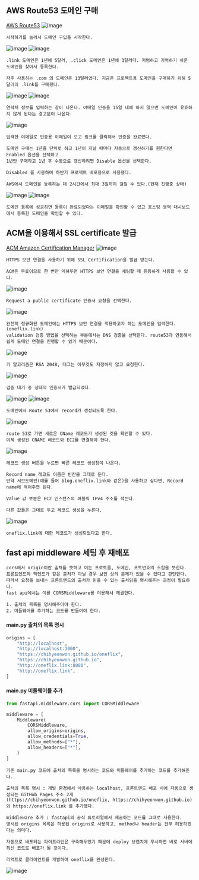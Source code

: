 ## AWS Route53 도메인 구매
[AWS Route53](https://console.aws.amazon.com/route53/v2/home)
![image](https://github.com/chihyeonwon/Domain_HTTPS_Security/assets/58906858/38adde3c-14c8-4f5f-a441-af6a7780f655)
```
시작하기를 눌러서 도메인 구입을 시작한다.
```
![image](https://github.com/chihyeonwon/Domain_HTTPS_Security/assets/58906858/599790ab-7b20-4b59-9518-e8c4061cf7d0)
![image](https://github.com/chihyeonwon/Domain_HTTPS_Security/assets/58906858/e58d0589-2174-4b87-8edb-742922eff710)
```
.link 도메인은 1년에 5달러, .click 도메인은 1년에 3달러다. 저렴하고 기억하기 쉬운 도메인을 찾아서 등록한다.

자주 사용하는 .com 의 도메인은 13달러였다. 지금은 프로젝트용 도메인을 구매하기 위해 5달러의 .link를 구매했다.
```
![image](https://github.com/chihyeonwon/Domain_HTTPS_Security/assets/58906858/11dc3ec1-663e-4d7f-8345-6645ed204011)
![image](https://github.com/chihyeonwon/Domain_HTTPS_Security/assets/58906858/0d99c994-3634-4bec-9156-0c252cd9b879)
```
연락처 정보를 입력하는 창이 나온다. 이메일 인증을 15일 내에 하지 않으면 도메인이 유효하지 않게 된다는 경고문이 나온다.
```
![image](https://github.com/chihyeonwon/Domain_HTTPS_Security/assets/58906858/ba220fb2-eb60-4b6c-9a81-a501a204e242)
```
입력한 이메일로 인증용 이메일이 오고 링크를 클릭해서 인증을 완료했다.

도메인 구매는 1년을 단위로 하고 1년이 지날 때마다 자동으로 갱신하기를 원한다면 Enabled 옵션을 선택하고
1년만 구매하고 1년 후 수동으로 갱신하려면 Disable 옵션을 선택한다.

Disabled 를 사용하여 하반기 프로젝트 배포용으로 사용했다.

AWS에서 도메인을 등록하는 데 2시간에서 최대 3일까지 걸릴 수 있다.(현재 진행중 상태)
```
![image](https://github.com/chihyeonwon/Domain_HTTPS_Security/assets/58906858/03f7a69d-0536-4967-9190-51087a1d30d8)
![image](https://github.com/chihyeonwon/Domain_HTTPS_Security/assets/58906858/5019c5c0-d283-43b9-b69f-178fed46334f)
```
도메인 등록에 성공하면 등록이 완료되었다는 이메일을 확인할 수 있고 호스팅 영역 대시보드에서 등록한 도메인을 확인할 수 있다. 
```
## ACM을 이용해서 SSL certificate 발급
[ACM Amazon Certification Manager](https://console.aws.amazon.com/acm/home)
![image](https://github.com/chihyeonwon/Domain_HTTPS_Security/assets/58906858/fda71277-ded8-4eb5-ae68-cc1554891dd8)
```
HTTPS 보안 연결을 사용하기 위해 SSL Certification을 발급 받는다.

ACM은 무료이므로 한 번만 익혀두면 HTTPS 보안 연결을 세팅할 때 유용하게 사용할 수 있다.
```
![image](https://github.com/chihyeonwon/Domain_HTTPS_Security/assets/58906858/35d9b7e4-ac13-4fed-a538-08b3c1d19be8)
```
Request a public certificate 인증서 요청을 선택한다.
```
![image](https://github.com/chihyeonwon/Domain_HTTPS_Security/assets/58906858/bdf5955e-0dae-4f55-9906-cbac69446807)
```
완전히 정규화된 도메인에는 HTTPS 보안 연결을 적용하고자 하는 도메인을 입력한다.(oneflix.link)
validation 검증 방법을 선택하는 부분에서는 DNS 검증을 선택한다. route53과 연동해서 쉽게 도메인 연결을 진행할 수 있기 때문이다.
```
![image](https://github.com/chihyeonwon/Domain_HTTPS_Security/assets/58906858/47592c15-d64d-46c2-803e-de0c0c2819fa)
```
키 알고리즘은 RSA 2048, 태그는 아무것도 지정하지 않고 요청한다.
```
![image](https://github.com/chihyeonwon/Domain_HTTPS_Security/assets/58906858/d37cf473-1a62-4de2-a6b0-a79855bd7c7b)
```
검증 대기 중 상태의 인증서가 발급되었다. 
```
![image](https://github.com/chihyeonwon/Domain_HTTPS_Security/assets/58906858/6befdf6a-599b-4c1b-ba69-6ebc87b75869)
![image](https://github.com/chihyeonwon/Domain_HTTPS_Security/assets/58906858/28af7a9f-d226-41e7-9297-a3f194e25b19)
```
도메인에서 Route 53에서 record가 생성되도록 한다.
```
![image](https://github.com/chihyeonwon/Domain_HTTPS_Security/assets/58906858/40a94feb-b8af-4e06-94fe-687401de67fa)
```
route 53로 가면 새로운 CName 레코드가 생성된 것을 확인할 수 있다.
이제 생성된 CNAME 레코드와 EC2를 연결해야 한다.
```
![image](https://github.com/chihyeonwon/Domain_HTTPS_Security/assets/58906858/b033f33f-51aa-4f3b-bd4c-79156bfd0697)
```
레코드 생성 버튼을 누르면 빠른 레코드 생성창이 나온다.

Record name 레코드 이름은 빈칸을 그대로 둔다.
만약 서브도메인(예를 들어 blog.oneflix.link와 같은)을 사용하고 싶다면, Record name에 적어주면 된다.

Value 값 부분은 EC2 인스턴스의 퍼블릭 IPv4 주소를 적는다.

다른 값들은 그대로 두고 레코드 생성을 누른다.
```
![image](https://github.com/chihyeonwon/Domain_HTTPS_Security/assets/58906858/277478d5-2dcb-4baa-9ada-9c31e2cff7b5)
```
oneflix.link에 대한 레코드가 생성되었다고 한다.
```
## fast api middleware 세팅 후 재배포
```
cors에서 origin이란 출처를 뜻하고 이는 프로토콜, 도메인, 포트번호의 조합을 뜻한다.
프론트엔드와 백엔드가 같은 출처가 아닐 경우 보안 상의 문제가 있을 수 있다고 판단한다.
따라서 요청을 보내는 프론트엔드의 출처가 믿을 수 있는 출처임을 명시해주는 과정이 필요하다.
fast api에서는 이를 CORSMiddleware를 이용해서 해결한다.

1. 출처의 목록을 명시해주어야 한다.
2. 미들웨어를 추가하는 코드를 만들어야 한다.
```

#### main.py 출처의 목록 명시 
```python
origins = [
    "http://localhost",
    "http://localhost:3000",
    "https://chihyeonwon.github.io/oneflix",
    "https://chihyeonwon.github.io",
    "http://oneflix.link:8080",
    "http://oneflix.link",
]
```
#### main.py 미들웨어를 추가
```python
from fastapi.middleware.cors import CORSMiddleware

middleware = [
    Middleware(
        CORSMiddleware,
        allow_origins=origins,
        allow_credentials=True,
        allow_methods=["*"],
        allow_headers=["*"],
    )
]
```
```
기존 main.py 코드에 출처의 목록을 명시하는 코드와 미들웨어를 추가하는 코드를 추가해준다.

출처의 목록 명시 : 개발 환경에서 사용하는 localhost, 프론트엔드 배포 시에 자동으로 생성되는 GitHub Pages 주소 2개
(https://chihyeonwon.github.io/oneflix, https://chihyeonwon.github.io)와 https://oneflix.link 를 추가했다.

middleware 추가 : fastapi의 공식 튜토리얼에서 제공하는 코드를 그대로 사용한다.
명시된 origins 목록은 허용된 origins로 사용하고, method나 header는 전부 허용하겠다는 의미다. 

자동으로 배포되는 파이프라인은 구축해두었기 때문에 deploy 브랜치에 푸시하면 바로 서버에 최신 코드로 배포가 될 것이다.

리액트로 클라이언트를 개발하여 oneflix를 완성한다.
```
![image](https://github.com/chihyeonwon/Domain_HTTPS_Security/assets/58906858/b49ab3a6-412f-4b54-9223-81ab24e3d459)
